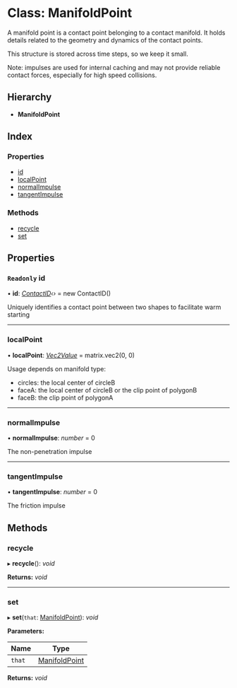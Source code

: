 
# Class: ManifoldPoint

A manifold point is a contact point belonging to a contact manifold. It holds
details related to the geometry and dynamics of the contact points.

This structure is stored across time steps, so we keep it small.

Note: impulses are used for internal caching and may not provide reliable
contact forces, especially for high speed collisions.

## Hierarchy

* **ManifoldPoint**

## Index

### Properties

* [id](/api/classes/manifoldpoint#readonly-id)
* [localPoint](/api/classes/manifoldpoint#localpoint)
* [normalImpulse](/api/classes/manifoldpoint#normalimpulse)
* [tangentImpulse](/api/classes/manifoldpoint#tangentimpulse)

### Methods

* [recycle](/api/classes/manifoldpoint#recycle)
* [set](/api/classes/manifoldpoint#set)

## Properties

### `Readonly` id

• **id**: *[ContactID](/api/classes/contactid)‹›* = new ContactID()

Uniquely identifies a contact point between two shapes to facilitate warm starting

___

###  localPoint

• **localPoint**: *[Vec2Value](/api/interfaces/vec2value)* = matrix.vec2(0, 0)

Usage depends on manifold type:
- circles: the local center of circleB
- faceA: the local center of circleB or the clip point of polygonB
- faceB: the clip point of polygonA

___

###  normalImpulse

• **normalImpulse**: *number* = 0

The non-penetration impulse

___

###  tangentImpulse

• **tangentImpulse**: *number* = 0

The friction impulse

## Methods

###  recycle

▸ **recycle**(): *void*

**Returns:** *void*

___

###  set

▸ **set**(`that`: [ManifoldPoint](/api/classes/manifoldpoint)): *void*

**Parameters:**

Name | Type |
------ | ------ |
`that` | [ManifoldPoint](/api/classes/manifoldpoint) |

**Returns:** *void*
